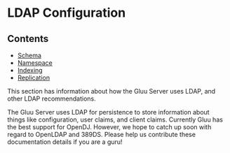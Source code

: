 # LDAP Configuration

## Contents

- [Schema](./schema.md)
- [Namespace](./namespace.md)
- [Indexing](./indexing.md)
- [Replication](./replication.md)

This section has information about how the Gluu Server uses LDAP, and other LDAP recommendations.

The Gluu Server uses LDAP for persistence to store information about things like configuration,
user claims, and client claims. Currently Gluu has the best support for OpenDJ. However, we
hope to catch up soon with regard to OpenLDAP and 389DS. Please help us contribute these
documentation details if you are a guru!

